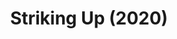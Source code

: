 ---
published: false
cancelled: COVID-19
layout: shows
title: Striking Up (2020)
image_credit: 
image_alt:
image_caption:
category: play
details:
  Theatre: Phase Eight Theater Company
  Venue: Cummer Museum of Art and Garden - wiki
  Website: http://www.phaseeight.org/striking-up.html
showtimes: |
  2020-03-20 18:00:00
  2020-03-22 13:00:00
  2020-04-26 13:00:00
external_links:
  Striking Up - PHASE EIGHT THEATER COMPANY: http://www.phaseeight.org/striking-up.html
---